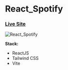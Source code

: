 # React_Spotify

### [Live Site](###)

![React_Spotify](https://i.ibb.co/QXBZNsS/Spoty.png)

**Stack:**

- ReactJS
- Tailwind CSS
- Vite